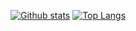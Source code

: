 [![Github stats](https://github-readme-stats.vercel.app/api?username=kamakiri01&show_icons=false&hide=stars&line_height=32)](https://github.com/anuraghazra/github-readme-stats)
[![Top Langs](https://github-readme-stats.vercel.app/api/top-langs/?username=kamakiri01&hide=javascript,html,css)](https://github.com/anuraghazra/github-readme-stats)
